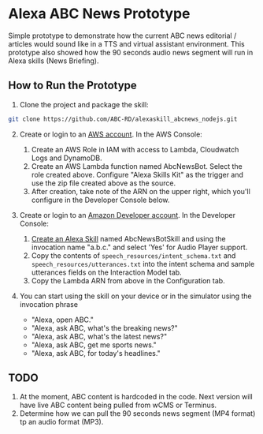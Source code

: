# Alexa ABC News Prototype
Simple prototype to demonstrate how the current ABC news editorial / articles would sound like in a TTS and virtual assistant environment.
This prototype also showed how the 90 seconds audio news segment will run in Alexa skills (News Briefing).

## How to Run the Prototype
1. Clone the project and package the skill:
```bash
git clone https://github.com/ABC-RD/alexaskill_abcnews_nodejs.git
```
2. Create or login to an [AWS account](https://aws.amazon.com/). In the AWS Console:

    1. Create an AWS Role in IAM with access to Lambda, Cloudwatch Logs and DynamoDB.
    2. Create an AWS Lambda function named AbcNewsBot. Select the role created above. Configure "Alexa Skills Kit" as the trigger and use the zip file created above as the source.
    3. After creation, take note of the ARN on the upper right, which you'll configure in the Developer Console below.

3. Create or login to an [Amazon Developer account](https://developer.amazon.com).  In the Developer Console:

    1. [Create an Alexa Skill](https://developer.amazon.com/public/solutions/alexa/alexa-skills-kit/docs/developing-an-alexa-skill-as-a-lambda-function) named AbcNewsBotSkill and using the invocation name "a.b.c." and select 'Yes' for Audio Player support.
    2. Copy the contents of `speech_resources/intent_schema.txt` and `speech_resources/utterances.txt` into the intent schema and sample utterances fields on the Interaction Model tab.
    3. Copy the Lambda ARN from above in the Configuration tab.

4. You can start using the skill on your device or in the simulator using the invocation phrase
    - "Alexa, open ABC."
    - "Alexa, ask ABC, what's the breaking news?"
    - "Alexa, ask ABC, what's the latest news?"
    - "Alexa, ask ABC, get me sports news."
    - "Alexa, ask ABC, for today's headlines."


## TODO
1. At the moment, ABC content is hardcoded in the code. Next version will have live ABC content being pulled from wCMS or Terminus.
2. Determine how we can pull the 90 seconds news segment (MP4 format) tp an audio format (MP3).
